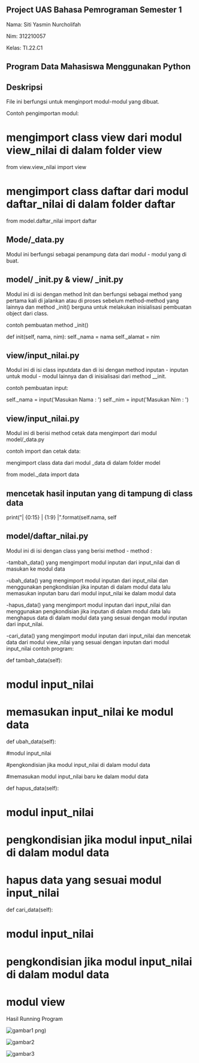 ## Project UAS Bahasa Pemrograman Semester 1

Nama: Siti Yasmin Nurcholifah

Nim: 312210057

Kelas: TI.22.C1

## Program Data Mahasiswa Menggunakan Python

## Deskripsi

File ini berfungsi untuk menginport modul-modul yang dibuat.

Contoh pengimportan modul:

# mengimport class view dari modul view_nilai di dalam folder view
from view.view_nilai import view
# mengimport class daftar dari modul daftar_nilai di dalam folder daftar
from model.daftar_nilai import daftar

## Mode/_data.py

Modul ini berfungsi sebagai penampung data dari modul - modul yang di buat.

## model/ _init.py & view/ _init.py

Modul ini di isi dengan method Init dan berfungsi sebagai method yang pertama kali di jalankan atau di proses sebelum method-method yang lainnya dan method _init() berguna untuk melakukan inisialisasi pembuatan object dari class.

contoh pembuatan method _init()

def init(self, nama, nim): self._nama = nama self._alamat = nim

## view/input_nilai.py

Modul ini di isi class inputdata dan di isi dengan method inputan - inputan untuk modul - modul lainnya dan di inisialisasi dari method __init.

contoh pembuatan input:

self._nama = input('Masukan Nama : ')
self._nim = input('Masukan Nim : ')

## view/input_nilai.py

Modul ini di berisi method cetak data mengimport dari modul model/_data.py

contoh import dan cetak data:

mengimport class data dari modul _data di dalam folder model

from model._data import data

## mencetak hasil inputan yang di tampung di class data

print("| {0:15} | {1:9} |".format(self.nama, self

## model/daftar_nilai.py

Modul ini di isi dengan class yang berisi method - method :

-tambah_data() yang mengimport modul inputan dari input_nilai dan di masukan ke modul data

-ubah_data() yang mengimport modul inputan dari input_nilai dan menggunakan pengkondisian jika inputan di dalam modul data lalu memasukan inputan baru dari modul input_nilai ke dalam modul data

-hapus_data() yang mengimport modul inputan dari input_nilai dan menggunakan pengkondisian jika inputan di dalam modul data lalu menghapus data di dalam modul data yang sesuai dengan modul inputan dari input_nilai.

-cari_data() yang mengimport modul inputan dari input_nilai dan mencetak data dari modul view_nilai yang sesuai dengan inputan dari modul input_nilai contoh program:

def tambah_data(self):

# modul input_nilai

# memasukan input_nilai ke modul data

def ubah_data(self):

 #modul input_nilai

 #pengkondisian jika modul input_nilai di dalam modul data

 #memasukan modul input_nilai baru ke dalam modul data

def hapus_data(self):

# modul input_nilai

# pengkondisian jika modul input_nilai di dalam modul data

# hapus data yang sesuai modul input_nilai

def cari_data(self):

# modul input_nilai

# pengkondisian jika modul input_nilai di dalam modul data

# modul view

Hasil Running Program

![gambar1](https://user-images.githubusercontent.com/115986870/211769376-f86cf960-be58-477c-9b29-872a6027354e.png)
png)


![gambar2](https://user-images.githubusercontent.com/115986870/211769478-682e134e-d4c4-474a-8502-83400c919633.png)


![gambar3](https://user-images.githubusercontent.com/115986870/211769542-dd1ef1a3-50ad-4b19-b4df-297b0cee666f.png)
